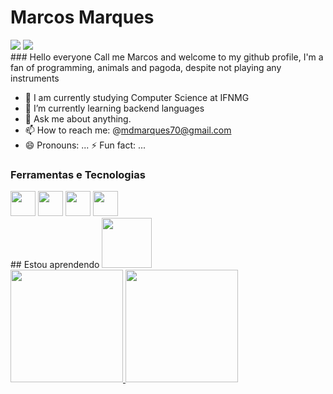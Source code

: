 # Marcos Marques
<div>
<a href="https://instagram.com/marcosd_marques" target="_blank"><img src="https://img.shields.io/badge/-Instagram-%23E4405F?style=for-the-badge&logo=instagram&logoColor=white" target="_blank"></a>
<a href = "mailto:mdmarques70@gmail.com"><img src="https://img.shields.io/badge/Gmail-D14836?style=for-the-badge&logo=gmail&logoColor=white" target="_blank"></a>
</div>
### Hello everyone 
Call me Marcos and welcome to my github profile, I'm a fan of programming, animals and pagoda, despite not playing any instruments 


* 🔭 I am currently studying Computer Science at IFNMG
* 🌱 I’m currently learning backend languages
* 💬 Ask me about anything.
* 📫 How to reach me: @mdmarques70@gmail.com
* 😄 Pronouns: ...
 ⚡ Fun fact: ...
 
### Ferramentas e Tecnologias
<div>
<img src="https://cdn.jsdelivr.net/gh/devicons/devicon/icons/c/c-original.svg" width="40" height="40"/>
<img src="https://cdn.jsdelivr.net/gh/devicons/devicon/icons/csharp/csharp-original.svg" width="40" height="40"/>
<img src="https://cdn.jsdelivr.net/gh/devicons/devicon/icons/html5/html5-original-wordmark.svg" width="40" height="40"/>
<img src="https://cdn.jsdelivr.net/gh/devicons/devicon/icons/css3/css3-original-wordmark.svg" width="40" height="40"/>
</div>
## Estou aprendendo
<img src="https://cdn.jsdelivr.net/gh/devicons/devicon/icons/go/go-original-wordmark.svg" width="80" height="80"/>

<!--Status no GitHub-->

<div>
<a href="https://github.com/MarcosMMarques">
<img height="180em" src="https://github-readme-stats.vercel.app/api/top-langs/?username=MarcosMMarques&layout=compact&langs_count=7&theme=dracula"/>
<img height="180em" src="https://github-readme-stats.vercel.app/api?username=MarcosMMarques-aqui&show_icons=true&theme=dracula&include_all_commits=true&count_private=true"/>
</div>
